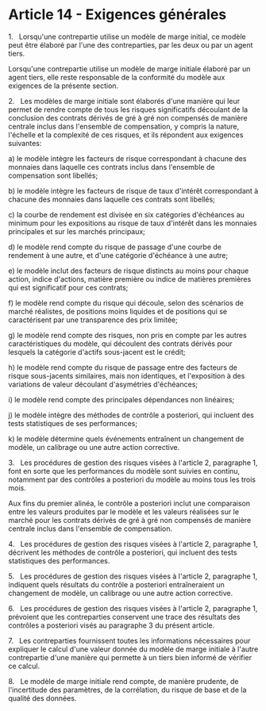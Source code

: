 # Article 14 - Exigences générales


1.   Lorsqu'une contrepartie utilise un modèle de marge initial, ce modèle peut être élaboré par l'une des contreparties, par les deux ou par un agent tiers.

Lorsqu'une contrepartie utilise un modèle de marge initiale élaboré par un agent tiers, elle reste responsable de la conformité du modèle aux exigences de la présente section.

2.   Les modèles de marge initiale sont élaborés d'une manière qui leur permet de rendre compte de tous les risques significatifs découlant de la conclusion des contrats dérivés de gré à gré non compensés de manière centrale inclus dans l'ensemble de compensation, y compris la nature, l'échelle et la complexité de ces risques, et ils répondent aux exigences suivantes:

a) le modèle intègre les facteurs de risque correspondant à chacune des monnaies dans laquelle ces contrats inclus dans l'ensemble de compensation sont libellés;

b) le modèle intègre les facteurs de risque de taux d'intérêt correspondant à chacune des monnaies dans laquelle ces contrats sont libellés;

c) la courbe de rendement est divisée en six catégories d'échéances au minimum pour les expositions au risque de taux d'intérêt dans les monnaies principales et sur les marchés principaux;

d) le modèle rend compte du risque de passage d'une courbe de rendement à une autre, et d'une catégorie d'échéance à une autre;

e) le modèle inclut des facteurs de risque distincts au moins pour chaque action, indice d'actions, matière première ou indice de matières premières qui est significatif pour ces contrats;

f) le modèle rend compte du risque qui découle, selon des scénarios de marché réalistes, de positions moins liquides et de positions qui se caractérisent par une transparence des prix limitée;

g) le modèle rend compte des risques, non pris en compte par les autres caractéristiques du modèle, qui découlent des contrats dérivés pour lesquels la catégorie d'actifs sous-jacent est le crédit;

h) le modèle rend compte du risque de passage entre des facteurs de risque sous-jacents similaires, mais non identiques, et l'exposition à des variations de valeur découlant d'asymétries d'échéances;

i) le modèle rend compte des principales dépendances non linéaires;

j) le modèle intègre des méthodes de contrôle a posteriori, qui incluent des tests statistiques de ses performances;

k) le modèle détermine quels événements entraînent un changement de modèle, un calibrage ou une autre action corrective.

3.   Les procédures de gestion des risques visées à l'article 2, paragraphe 1, font en sorte que les performances du modèle sont suivies en continu, notamment par des contrôles a posteriori du modèle au moins tous les trois mois.

Aux fins du premier alinéa, le contrôle a posteriori inclut une comparaison entre les valeurs produites par le modèle et les valeurs réalisées sur le marché pour les contrats dérivés de gré à gré non compensés de manière centrale inclus dans l'ensemble de compensation.

4.   Les procédures de gestion des risques visées à l'article 2, paragraphe 1, décrivent les méthodes de contrôle a posteriori, qui incluent des tests statistiques des performances.

5.   Les procédures de gestion des risques visées à l'article 2, paragraphe 1, indiquent quels résultats du contrôle a posteriori entraîneraient un changement de modèle, un calibrage ou une autre action corrective.

6.   Les procédures de gestion des risques visées à l'article 2, paragraphe 1, prévoient que les contreparties conservent une trace des résultats des contrôles a posteriori visés au paragraphe 3 du présent article.

7.   Les contreparties fournissent toutes les informations nécessaires pour expliquer le calcul d'une valeur donnée du modèle de marge initiale à l'autre contrepartie d'une manière qui permette à un tiers bien informé de vérifier ce calcul.

8.   Le modèle de marge initiale rend compte, de manière prudente, de l'incertitude des paramètres, de la corrélation, du risque de base et de la qualité des données.
